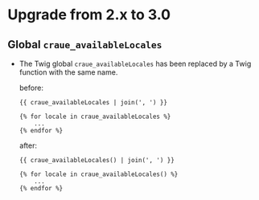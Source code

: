 # Upgrade from 2.x to 3.0

## Global `craue_availableLocales`

- The Twig global `craue_availableLocales` has been replaced by a Twig function with the same name.

	before:
	```twig
	{{ craue_availableLocales | join(', ') }}

	{% for locale in craue_availableLocales %}
		...
	{% endfor %}
	```

	after:
	```twig
	{{ craue_availableLocales() | join(', ') }}

	{% for locale in craue_availableLocales() %}
		...
	{% endfor %}
	```
